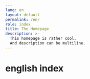 ```yaml
---
lang: en
layout: default
permalink: /en/
role: index
title: The Homepage
description: >-
  This homepage is rather cool.
  And description can be multiline.
---
```


# english index
